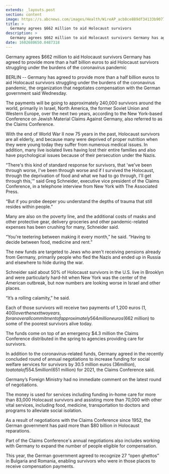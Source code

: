 ```yaml
--- 
extends: _layouts.post 
section: content 
image: https://s.abcnews.com/images/Health/WireAP_acb8ce889df34133b9077d6cd43c10bd_16x9_992.jpg 
title: > 
  Germany agrees $662 million to aid Holocaust survivors 
description: > 
  Germany agrees $662 million to aid Holocaust survivors Germany has agreed to provide more than a half billion euros to aid Holocaust survivors struggling under the burdens of the coronavirus pandemicBERLIN -- Germany has agreed to provide more than a half billion euros to aid Holocaust survivors struggling under the burdens of the coronavirus pandemic, the organization that negotiates compensation with the German government said Wednesday.Each of those survivors will receive two payments of 1,200 euros ($1,400) over the next two years, for an overall commitment of approximately 564 million euros ($662 million) to some of the poorest survivors alive today.The funds come on top of an emergency $4.3 million the Claims Conference distributed in the spring to agencies providing care for survivors.In addition to the coronavirus-related funds, Germany agreed in the recently concluded round of annual negotiations to increase funding for social welfare services for survivors by 30.5 million euros ($36 million), to a total of 554.5 million ($651 million) for 2021, the Claims Conference said.As a result of negotiations with the Claims Conference since 1952, the German government has paid more than $80 billion in Holocaust reparations. 
date: 1602680650.0487318 
--- 
```

Germany agrees $662 million to aid Holocaust survivors Germany has agreed to provide more than a half billion euros to aid Holocaust survivors struggling under the burdens of the coronavirus pandemic

BERLIN -- Germany has agreed to provide more than a half billion euros to aid Holocaust survivors struggling under the burdens of the coronavirus pandemic, the organization that negotiates compensation with the German government said Wednesday.

The payments will be going to approximately 240,000 survivors around the world, primarily in Israel, North America, the former Soviet Union and Western Europe, over the next two years, according to the New York-based Conference on Jewish Material Claims Against Germany, also referred to as the Claims Conference.

With the end of World War II now 75 years in the past, Holocaust survivors are all elderly, and because many were deprived of proper nutrition when they were young today they suffer from numerous medical issues. In addition, many live isolated lives having lost their entire families and also have psychological issues because of their persecution under the Nazis.

“There's this kind of standard response for survivors, that 'we've been through worse, I've been through worse and if I survived the Holocaust, through the deprivation of food and what we had to go through, I'll get through this,'” said Greg Schneider, executive vice president of the Claims Conference, in a telephone interview from New York with The Associated Press.

“But if you probe deeper you understand the depths of trauma that still resides within people.”

Many are also on the poverty line, and the additional costs of masks and other protective gear, delivery groceries and other pandemic-related expenses has been crushing for many, Schneider said.

“You're teetering between making it every month,” he said. “Having to decide between food, medicine and rent.”

The new funds are targeted to Jews who aren't receiving pensions already from Germany, primarily people who fled the Nazis and ended up in Russia and elsewhere to hide during the war.

Schneider said about 50% of Holocaust survivors in the U.S. live in Brooklyn and were particularly hard-hit when New York was the center of the American outbreak, but now numbers are looking worse in Israel and other places.

“It’s a rolling calamity,” he said.

Each of those survivors will receive two payments of 1,200 euros ($1,400) over the next two years, for an overall commitment of approximately 564 million euros ($662 million) to some of the poorest survivors alive today.

The funds come on top of an emergency $4.3 million the Claims Conference distributed in the spring to agencies providing care for survivors.

In addition to the coronavirus-related funds, Germany agreed in the recently concluded round of annual negotiations to increase funding for social welfare services for survivors by 30.5 million euros ($36 million), to a total of 554.5 million ($651 million) for 2021, the Claims Conference said.

Germany’s Foreign Ministry had no immediate comment on the latest round of negotiations.

The money is used for services including funding in-home care for more than 83,000 Holocaust survivors and assisting more than 70,000 with other vital services, including food, medicine, transportation to doctors and programs to alleviate social isolation.

As a result of negotiations with the Claims Conference since 1952, the German government has paid more than $80 billion in Holocaust reparations.

Part of the Claims Conference's annual negotiations also includes working with Germany to expand the number of people eligible for compensation.

This year, the German government agreed to recognize 27 “open ghettos” in Bulgaria and Romania, enabling survivors who were in those places to receive compensation payments.